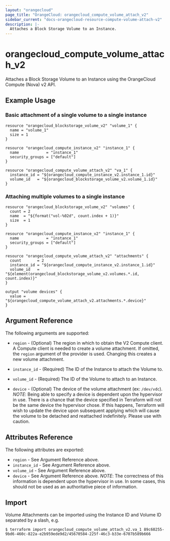 ```yaml
---
layout: "orangecloud"
page_title: "OrangeCloud: orangecloud_compute_volume_attach_v2"
sidebar_current: "docs-orangecloud-resource-compute-volume-attach-v2"
description: |-
  Attaches a Block Storage Volume to an Instance.
---
```


# orangecloud\_compute\_volume_attach_v2

Attaches a Block Storage Volume to an Instance using the OrangeCloud
Compute (Nova) v2 API.

## Example Usage

### Basic attachment of a single volume to a single instance

```hcl
resource "orangecloud_blockstorage_volume_v2" "volume_1" {
  name = "volume_1"
  size = 1
}

resource "orangecloud_compute_instance_v2" "instance_1" {
  name            = "instance_1"
  security_groups = ["default"]
}

resource "orangecloud_compute_volume_attach_v2" "va_1" {
  instance_id = "${orangecloud_compute_instance_v2.instance_1.id}"
  volume_id   = "${orangecloud_blockstorage_volume_v2.volume_1.id}"
}
```

### Attaching multiple volumes to a single instance

```hcl
resource "orangecloud_blockstorage_volume_v2" "volumes" {
  count = 2
  name  = "${format("vol-%02d", count.index + 1)}"
  size  = 1
}

resource "orangecloud_compute_instance_v2" "instance_1" {
  name            = "instance_1"
  security_groups = ["default"]
}

resource "orangecloud_compute_volume_attach_v2" "attachments" {
  count       = 2
  instance_id = "${orangecloud_compute_instance_v2.instance_1.id}"
  volume_id   = "${element(orangecloud_blockstorage_volume_v2.volumes.*.id, count.index)}"
}

output "volume devices" {
  value = "${orangecloud_compute_volume_attach_v2.attachments.*.device}"
}
```

## Argument Reference

The following arguments are supported:

* `region` - (Optional) The region in which to obtain the V2 Compute client.
    A Compute client is needed to create a volume attachment. If omitted, the
    `region` argument of the provider is used. Changing this creates a
    new volume attachment.

* `instance_id` - (Required) The ID of the Instance to attach the Volume to.

* `volume_id` - (Required) The ID of the Volume to attach to an Instance.

* `device` - (Optional) The device of the volume attachment (ex: `/dev/vdc`).
  _NOTE_: Being able to specify a device is dependent upon the hypervisor in
  use. There is a chance that the device specified in Terraform will not be
  the same device the hypervisor chose. If this happens, Terraform will wish
  to update the device upon subsequent applying which will cause the volume
  to be detached and reattached indefinitely. Please use with caution.

## Attributes Reference

The following attributes are exported:

* `region` - See Argument Reference above.
* `instance_id` - See Argument Reference above.
* `volume_id` - See Argument Reference above.
* `device` - See Argument Reference above. _NOTE_: The correctness of this
  information is dependent upon the hypervisor in use. In some cases, this
  should not be used as an authoritative piece of information.

## Import

Volume Attachments can be imported using the Instance ID and Volume ID
separated by a slash, e.g.

```
$ terraform import orangecloud_compute_volume_attach_v2.va_1 89c60255-9bd6-460c-822a-e2b959ede9d2/45670584-225f-46c3-b33e-6707b589b666
```
